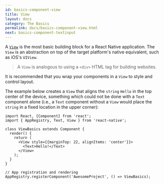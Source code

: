 ```yaml
---
id: basics-component-view
title: View
layout: docs
category: The Basics
permalink: docs/basics-component-view.html
next: basics-component-textinput
---
```


A [`View`](/react-native/docs/view.html#content) is the most basic building block for a React Native application. The `View` is an abstraction on top of the target platform's native equivalent, such as iOS's `UIView`.

> A `View` is analogous to using a `<div>` HTML tag for building websites.

It is recommended that you wrap your components in a `View` to style and control layout.

The example below creates a `View` that aligns the `string` `Hello` in the top center of the device, something which could not be done with a `Text` component alone (i.e., a `Text` component without a `View` would place the `string` in a fixed location in the upper corner):

```ReactNativeWebPlayer
import React, {Component} from 'react';
import { AppRegistry, Text, View } from 'react-native';

class ViewBasics extends Component {
  render() {
    return (
      <View style={{marginTop: 22, alignItems: 'center'}}>
        <Text>Hello!</Text>
      </View>
    );
  }
}

// App registration and rendering
AppRegistry.registerComponent('AwesomeProject', () => ViewBasics);
```
